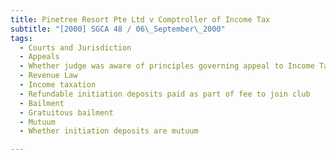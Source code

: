 ```yaml
---
title: Pinetree Resort Pte Ltd v Comptroller of Income Tax 
subtitle: "[2000] SGCA 48 / 06\_September\_2000"
tags:
  - Courts and Jurisdiction
  - Appeals
  - Whether judge was aware of principles governing appeal to Income Tax Board of Review
  - Revenue Law
  - Income taxation
  - Refundable initiation deposits paid as part of fee to join club
  - Bailment
  - Gratuitous bailment
  - Mutuum
  - Whether initiation deposits are mutuum

---
```


